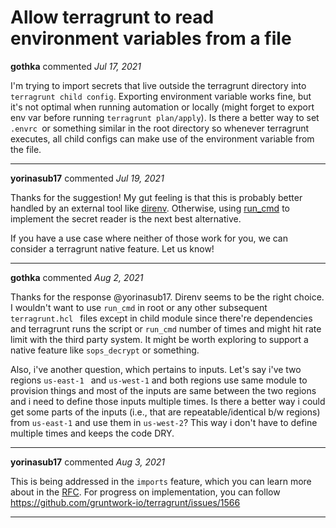 # Allow terragrunt to read environment variables from a file

**gothka** commented *Jul 17, 2021*

I'm trying to import secrets that live outside the terragrunt directory into `terragrunt child config`. Exporting environment variable works fine, but it's not optimal when running automation or locally (might forget to export env var before running `terragrunt plan/apply`). Is there a better way to set `.envrc `or something similar in the root directory so whenever terragrunt executes, all child configs can make use of the environment variable from the file.
<br />
***


**yorinasub17** commented *Jul 19, 2021*

Thanks for the suggestion! My gut feeling is that this is probably better handled by an external tool like [direnv](https://github.com/direnv/direnv). Otherwise, using [run_cmd](https://terragrunt.gruntwork.io/docs/reference/built-in-functions/#run_cmd) to implement the secret reader is the next best alternative.

If you have a use case where neither of those work for you, we can consider a terragrunt native feature. Let us know!
***

**gothka** commented *Aug 2, 2021*

Thanks for the response @yorinasub17. Direnv seems to be the right choice. I wouldn't want to use `run_cmd` in root or any other subsequent `terragrunt.hcl ` files except in child module since there're dependencies and terragrunt runs the script or `run_cmd` number of times and might hit rate limit with the third party system.  It might be worth exploring to support a native feature like `sops_decrypt` or something.

Also, i've another question, which pertains to inputs. Let's say i've two regions `us-east-1 ` and `us-west-1` and both regions use same module to provision things and most of the inputs are same between the two regions and i need to define those inputs multiple times. Is there a better way i could get some parts of the inputs (i.e., that are repeatable/identical b/w regions) from `us-east-1` and use them in `us-west-2`? This way i don't have to define multiple times and keeps the code DRY. 
***

**yorinasub17** commented *Aug 3, 2021*

This is being addressed in the `imports` feature, which you can learn more about in the [RFC](https://terragrunt.gruntwork.io/docs/rfc/imports/). For progress on implementation, you can follow https://github.com/gruntwork-io/terragrunt/issues/1566
***

